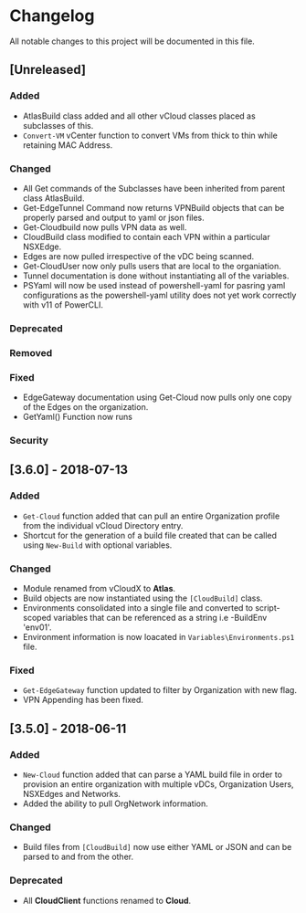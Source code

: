 # Changelog
All notable changes to this project will be documented in this file.

## [Unreleased]
### Added
- AtlasBuild class added and all other vCloud classes placed as subclasses of this.
- `Convert-VM` vCenter function to convert VMs from thick to thin while retaining MAC Address.

### Changed
- All Get commands of the Subclasses have been inherited from parent class AtlasBuild.
- Get-EdgeTunnel Command now returns VPNBuild objects that can be properly parsed and output to yaml or json files.
- Get-Cloudbuild now pulls VPN data as well.
- CloudBuild class modified to contain each VPN within a particular NSXEdge.
- Edges are now pulled irrespective of the vDC being scanned.
- Get-CloudUser now only pulls users that are local to the organiation.
- Tunnel documentation is done without instantiating all of the variables.
- PSYaml will now be used instead of powershell-yaml for pasring yaml configurations as the powershell-yaml utility does not yet work correctly with v11 of PowerCLI.

### Deprecated

### Removed

### Fixed
- EdgeGateway documentation using Get-Cloud now pulls only one copy of the Edges on the organization.
- GetYaml() Function now runs 

### Security

## [3.6.0] - 2018-07-13
### Added
- `Get-Cloud` function added that can pull an entire Organization profile from the individual vCloud Directory entry.
- Shortcut for the generation of a build file created that can be called using `New-Build` with optional variables.

### Changed
- Module renamed from vCloudX to **Atlas**.
- Build objects are now instantiated using the `[CloudBuild]` class.
- Environments consolidated into a single file and converted to script-scoped variables that can be referenced as a string i.e -BuildEnv 'env01'.
- Environment information is now loacated in `Variables\Environments.ps1` file.

### Fixed
- `Get-EdgeGateway` function updated to filter by Organization with new flag.
- VPN Appending has been fixed.

## [3.5.0] - 2018-06-11
### Added
- `New-Cloud` function added that can parse a YAML build file in order to provision an entire organization with multiple vDCs, Organization Users, NSXEdges and Networks.
- Added the ability to pull OrgNetwork information.

### Changed
- Build files from `[CloudBuild]` now use either YAML or JSON and can be parsed to and from the other.

### Deprecated
- All **CloudClient** functions renamed to **Cloud**.